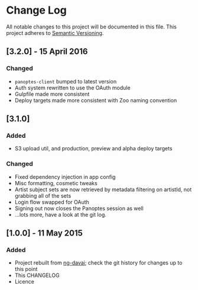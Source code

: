 # Change Log
All notable changes to this project will be documented in this file. This project adheres to [Semantic Versioning](http://semver.org/).

## [3.2.0] - 15 April 2016
### Changed
- `panoptes-client` bumped to latest version
- Auth system rewritten to use the OAuth module
- Gulpfile made more consistent
- Deploy targets made more consistent with Zoo naming convention

## [3.1.0]
### Added
- S3 upload util, and production, preview and alpha deploy targets

### Changed
- Fixed dependency injection in app config
- Misc formatting, cosmetic tweaks
- Artist subject sets are now retrieved by metadata filtering on artistId, not grabbing all of the sets
- Login flow swapped for OAuth
- Signing out now closes the Panoptes session as well
- ...lots more, have a look at the git log.

## [1.0.0] - 11 May 2015
### Added
- Project rebuilt from [ng-davai](https://github.com/rogerhutchings/ng-davai); check the git history for changes up to this point
- This CHANGELOG
- Licence
